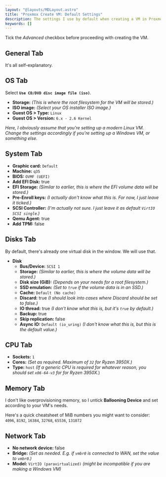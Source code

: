```yaml
---
layout: "@layouts/MDLayout.astro"
title: "Proxmox Create VM: Default Settings"
description: The settings I use by default when creating a VM in Proxmox VE.
keywords: []
---
```


Tick the *Advanced* checkbox before proceeding with creating the VM.

## General Tab

It's all self-explanatory.

## OS Tab

Select **`Use CD/DVD disc image file (iso)`**.

- **Storage:** *(This is where the root filesystem for the VM will be stored.)*
- **ISO image:** *(Select your OS installer ISO image.)*
- **Guest OS > Type:** `Linux`
- **Guest OS > Version:** `6.x - 2.6 Kernel`

*Here, I obviously assume that you're setting up a modern Linux VM. Change the settings accordingly if you're setting up a Windows VM, or something else.*

## System Tab

- **Graphic card:** `Default`
- **Machine:** `q35`
- **BIOS:** `OVMF (UEFI)`
- **Add EFI Disk:** true
- **EFI Storage:** *(Similar to earlier, this is where the EFI volume data will be stored.)*
- **Pre-Enroll keys:** *(I actually don't know what this is. For now, I just leave it ticked.)*
- **SCSI Controller:** *(I'm actually not sure. I just leave it as default `VirtIO SCSI single`.)*
- **Qemu Agent:** true
- **Add TPM:** false

## Disks Tab

By default, there's already one virtual disk in the window. We will use that.

- **Disk**
    - **Bus/Device:** `SCSI 1`
    - **Storage:** *(Similar to earlier, this is where the volume data will be stored.)*
    - **Disk size (GiB):** *(Depends on your needs for a root filesystem.)*
    - **SSD emulation:** *(Set to `true` if the volume data is in an SSD.)*
    - **Cache:** `Default (No cache)`
    - **Discard:** true *(I should look into cases where Discard should be set to false.)*
    - **IO thread:** true *(I don't know what this is, but it's `true` by default.)*
    - **Backup:** true
    - **Skip replication:** false
    - **Async IO:** `Default (io_uring)` *(I don't know what this is, but this is the default value.)*

## CPU Tab

- **Sockets:** `1`
- **Cores:** *(Set as required. Maximum of `32` for Ryzen 3950X.)*
- **Type:** `host` *(If a generic CPU is required for whatever reason, you should set `x86-64-v3` for for Ryzen 3950X.*)

## Memory Tab

I don't like overprovisioning memory, so I untick **Ballooning Device** and set according to your VM's needs.

Here's a quick cheatsheet of MiB numbers you might want to consider: `4096`, `8192`, `16384`, `32768`, `65536`, `131072`

## Network Tab

- **No network device:** false
- **Bridge:** *(Set as needed. E.g. if `vmbr0` is connected to WAN, set the value to `vmbr0`.)*
- **Model:** `VirtIO (paravirtualized)` *(might be incompatible if you are making a Windows VM)*

